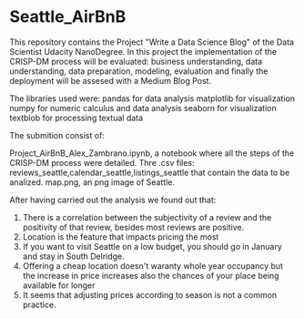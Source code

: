# Seattle_AirBnB

This repository contains the Project "Write a Data Science Blog" of the Data Scientist Udacity NanoDegree. In this project the implementation of the CRISP-DM process will be evaluated: business understanding, data understanding, data preparation, modeling, evaluation and finally the deployment will be assesed with a Medium Blog Post.

The libraries used were:
pandas for data analysis
matplotlib for visualization
numpy for numeric calculus and data analysis
seaborn for visualization
textblob for processing textual data

The submition consist of: 

Project_AirBnB_Alex_Zambrano.ipynb, a notebook where all the steps of the CRISP-DM process were detailed.
Thre .csv files: reviews_seattle,calendar_seattle,listings_seattle that contain the data to be analized.
map.png, an png image of Seattle.

After having carried out the analysis we found out that:

1. There is a correlation between the subjectivity of a review and the positivity of that review, besides most reviews are positive.
2. Location is the feature that impacts pricing the most
3. If you want to visit Seattle on a low budget, you should go in January and stay in South Delridge.
4. Offering a cheap location doesn't waranty whole year occupancy but the increase in price increases also the chances of your place being available for longer
5. It seems that adjusting prices according to season is not a common practice.
